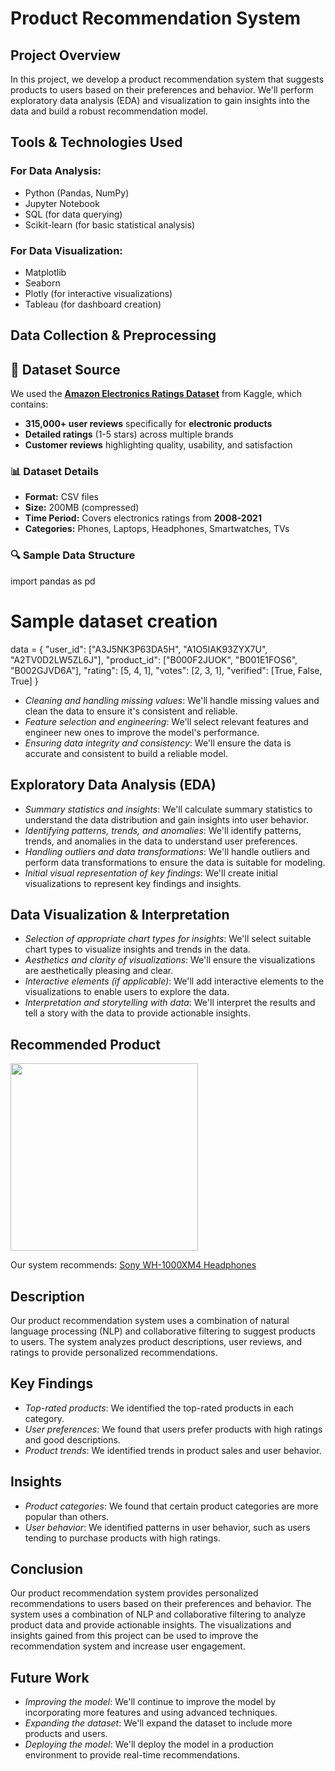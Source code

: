 # Product Recommendation System

## Project Overview
In this project, we develop a product recommendation system that suggests products to users based on their preferences and behavior. We'll perform exploratory data analysis (EDA) and visualization to gain insights into the data and build a robust recommendation model.

## Tools & Technologies Used
### For Data Analysis:
- Python (Pandas, NumPy)
- Jupyter Notebook
- SQL (for data querying)
- Scikit-learn (for basic statistical analysis)

### For Data Visualization:
- Matplotlib
- Seaborn
- Plotly (for interactive visualizations)
- Tableau (for dashboard creation)

## Data Collection & Preprocessing

## 📁 Dataset Source  

We used the **[Amazon Electronics Ratings Dataset](https://www.kaggle.com/datasets/goncalo179/amazon-electronics-ratings/data)** from Kaggle, which contains:  
- **315,000+ user reviews** specifically for **electronic products**  
- **Detailed ratings** (1-5 stars) across multiple brands  
- **Customer reviews** highlighting quality, usability, and satisfaction  

### 📊 **Dataset Details**  
- **Format:** CSV files  
- **Size:** 200MB (compressed)  
- **Time Period:** Covers electronics ratings from **2008-2021**  
- **Categories:** Phones, Laptops, Headphones, Smartwatches, TVs  

### 🔍 **Sample Data Structure**  
import pandas as pd

# Sample dataset creation
data = {
    "user_id": ["A3J5NK3P63DA5H", "A1O5IAK93ZYX7U", "A2TV0D2LW5ZL6J"],
    "product_id": ["B000F2JUOK", "B001E1FOS6", "B002GJVD6A"],
    "rating": [5, 4, 1],
    "votes": [2, 3, 1],
    "verified": [True, False, True]
}

* *Cleaning and handling missing values*: We'll handle missing values and clean the data to ensure it's consistent and reliable.
* *Feature selection and engineering*: We'll select relevant features and engineer new ones to improve the model's performance.
* *Ensuring data integrity and consistency*: We'll ensure the data is accurate and consistent to build a reliable model.

## Exploratory Data Analysis (EDA)
* *Summary statistics and insights*: We'll calculate summary statistics to understand the data distribution and gain insights into user behavior.
* *Identifying patterns, trends, and anomalies*: We'll identify patterns, trends, and anomalies in the data to understand user preferences.
* *Handling outliers and data transformations*: We'll handle outliers and perform data transformations to ensure the data is suitable for modeling.
* *Initial visual representation of key findings*: We'll create initial visualizations to represent key findings and insights.

## Data Visualization & Interpretation
* *Selection of appropriate chart types for insights*: We'll select suitable chart types to visualize insights and trends in the data.
* *Aesthetics and clarity of visualizations*: We'll ensure the visualizations are aesthetically pleasing and clear.
* *Interactive elements (if applicable)*: We'll add interactive elements to the visualizations to enable users to explore the data.
* *Interpretation and storytelling with data*: We'll interpret the results and tell a story with the data to provide actionable insights.

## Recommended Product
<a href="https://www.amazon.com/Sony-WH-1000XM4-Canceling-Headphones-phone-call/dp/B0863TXGM3/" target="_blank">
  <img src="https://m.media-amazon.com/images/I/61DUO0NqyyL._AC_UF1000,1000_QL80_.jpg" width="300">
</a>
<p>Our system recommends: <a href="https://www.amazon.com/Sony-WH-1000XM4-Canceling-Headphones-phone-call/dp/B0863TXGM3/">Sony WH-1000XM4 Headphones</a></p>

## Description
Our product recommendation system uses a combination of natural language processing (NLP) and collaborative filtering to suggest products to users. The system analyzes product descriptions, user reviews, and ratings to provide personalized recommendations.

## Key Findings
* *Top-rated products*: We identified the top-rated products in each category.
* *User preferences*: We found that users prefer products with high ratings and good descriptions.
* *Product trends*: We identified trends in product sales and user behavior.

## Insights
* *Product categories*: We found that certain product categories are more popular than others.
* *User behavior*: We identified patterns in user behavior, such as users tending to purchase products with high ratings.

## Conclusion
Our product recommendation system provides personalized recommendations to users based on their preferences and behavior. The system uses a combination of NLP and collaborative filtering to analyze product data and provide actionable insights. The visualizations and insights gained from this project can be used to improve the recommendation system and increase user engagement.

## Future Work
* *Improving the model*: We'll continue to improve the model by incorporating more features and using advanced techniques.
* *Expanding the dataset*: We'll expand the dataset to include more products and users.
* *Deploying the model*: We'll deploy the model in a production environment to provide real-time recommendations.

